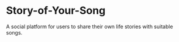 # Story-of-Your-Song
A social platform for users to share their own life stories with suitable songs. 

